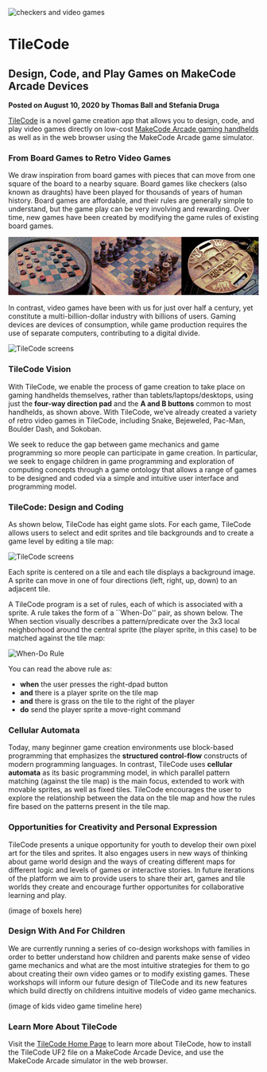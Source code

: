 ![checkers and video games](/static/blog/arcade/tilecode/meowbit.GIF)

# TileCode

## Design, Code, and Play Games on MakeCode Arcade Devices

**Posted on August 10, 2020 by Thomas Ball and Stefania Druga**

[TileCode](https://microsoft.github.io/tilecode) is a novel game creation app that allows you to design, code, and play video games directly on low-cost [MakeCode Arcade gaming handhelds](https://arcade.makecode.com/hardware) as well as in the web browser using the MakeCode Arcade game simulator.

### From Board Games to Retro Video Games

We draw inspiration from board games with pieces that can move from one square of the board to a nearby square. Board games like checkers (also known as draughts) have been played for thousands of years of human history.  Board games are affordable, and their rules are generally simple to understand, but the game play can be very involving and rewarding. Over time, new games have been created by modifying the game rules of existing board games.

![board games](/static/blog/arcade/tilecode/boardGames.GIF)

In contrast, video games have been with us for just over half a century, yet constitute a multi-billion-dollar industry with billions of users.  Gaming devices are devices of consumption, while game production requires the use of separate computers, contributing to a digital divide. 

![TileCode screens](/static/blog/arcade/tilecode/handhels.GIF)

### TileCode Vision

With TileCode, we enable the process of game creation to take place on gaming handhelds themselves, rather than tablets/laptops/desktops, using just the **four-way direction pad** and the **A and B buttons** common to most handhelds,
as shown above. With TileCode, we’ve already created a variety of retro video games in TileCode, including Snake, Bejeweled, Pac-Man, Boulder Dash, and Sokoban.

We seek to reduce the gap between game mechanics and game programming so more people can participate in game creation. In particular, we seek to engage children in game programming and exploration of computing concepts through a game ontology that allows a range of games to be designed and coded via a simple and intuitive user interface and programming model.  

### TileCode: Design and Coding

As shown below, TileCode has eight game slots. For each game, TileCode allows users to select and edit sprites and tile backgrounds and to create a game level by editing a tile map:

![TileCode screens](/static/blog/arcade/tilecode/tileCodeScreens.GIF)

Each sprite is centered on a tile and each tile displays a background image. A sprite can move in one of four directions (left, right, up, down) to an adjacent tile. 

A TileCode program is a set of rules, each of which is associated with a sprite. A rule takes the form of a ``When-Do'' pair, as shown below.
The When section visually describes a pattern/predicate over the 3x3 local neighborhood around the central sprite (the player sprite, in this case) to be matched against the tile map:

![When-Do Rule](/static/blog/arcade/tilecode/helloMotionGrass.PNG)

You can read the above rule as:
- **when** the user presses the right-dpad button
- **and** there is a player sprite on the tile map
- **and** there is grass on the tile to the right of the player
- **do** send the player sprite a move-right command

### Cellular Automata

Today, many beginner game creation environments use block-based programming that emphasizes the **structured control-flow** constructs of modern programming languages. In contrast, TileCode uses **cellular automata** as its basic programming model, in which parallel pattern matching (against the tile map) is the main focus, extended to work with movable sprites, as well as fixed tiles. TileCode encourages the user to explore the relationship between the data on the tile map and how the rules fire based on the patterns present in the tile map. 

### Opportunities for Creativity and Personal Expression

TileCode presents a unique opportunity for youth to develop their own pixel art for the tiles and sprites. It also engages users in new ways of thinking about game world design and the ways of creating different maps for different logic and levels of games or interactive stories. In future iterations of the platform we aim to provide users to share their art, games and tile worlds they create and encourage further opportunites for collaborative learning and play.

(image of boxels here)

### Design With And For Children

We are currently running a series of co-design workshops with families in order to better understand how children and parents make sense of video game mechanics and what are the most intuitive strategies for them to go about creating their own video games or to modify existing games. These workshops will inform our future design of TileCode and its new features which build directly on childrens intuitive models of video game mechanics.

(image of kids video game timeline here)

### Learn More About TileCode

Visit the [TileCode Home Page](https://microsoft.github.io/tilecode) to learn more about TileCode, how to install the TileCode UF2 file on a MakeCode Arcade Device, and use the MakeCode Arcade simulator in the web browser.
